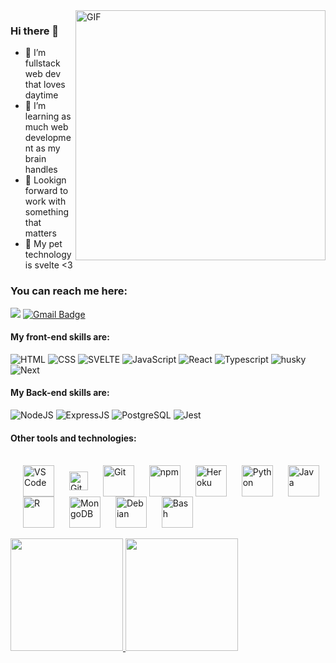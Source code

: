 <img align="right" alt="GIF" src="/assets/café-troiaweb.gif" width="400"/>

### Hi there 👋

- 🔭 I’m fullstack web dev that loves daytime
- 🌱 I’m learning as much web development as my brain handles
- 👯 Lookign forward to work with something that matters
- 💬 My pet technology is svelte <3

### You can reach me here:
[<img src="https://img.shields.io/badge/LinkedIn-0077B5?style=for-the-badge&logo=linkedin&logoColor=white" />](https://www.linkedin.com/in/yohanlopes/)
[![Gmail Badge](https://img.shields.io/badge/Gmail-D14836?style=for-the-badge&logo=gmail&logoColor=white)](mailto:yohan.rodrigues@ccc.ufcg.edu.br)


#### My **front-end** skills are:
![HTML](https://img.shields.io/badge/HTML5-E34F26?style=for-the-badge&logo=html5&logoColor=white) 
![CSS](https://img.shields.io/badge/CSS3-1572B6?style=for-the-badge&logo=css3&logoColor=white)
![SVELTE](https://img.shields.io/static/v1?label=Svelte&message=v3&color=AA1E1E&style=for-the-badge&logo=svelte)
![JavaScript](https://img.shields.io/badge/JavaScript-F7DF1E?style=for-the-badge&logo=javascript&logoColor=black)
![React](https://img.shields.io/badge/React-20232A?style=for-the-badge&logo=react&logoColor=61DAFB)
![Typescript](https://img.shields.io/badge/TypeScript-2D79C7?style=for-the-badge&logo=typescript&logoColor=white)
![husky](https://img.shields.io/badge/Cypress-182534?style=for-the-badge)
![Next](https://img.shields.io/badge/Next.JS-191919?style=for-the-badge&logo=next.js&logoColor=white)

#### My **Back-end** skills are:

![NodeJS](https://img.shields.io/badge/Node.js-43853D?style=for-the-badge&logo=node.js&logoColor=white)
![ExpressJS](https://img.shields.io/badge/Express.js-404D59?style=for-the-badge&logo=express&logoColor=white)
![PostgreSQL](https://img.shields.io/badge/PostgreSQL-316192?style=for-the-badge&logo=postgresql&logoColor=white)
![Jest](https://img.shields.io/badge/Jest-C21325?style=for-the-badge&logo=jest&logoColor=white)

#### Other tools and technologies:
<div style="display: inline_block"><br>
  <img  style="margin-left: 20px" align="center" title="VS Code" alt="VS Code" width="50" src="https://cdn.jsdelivr.net/gh/devicons/devicon/icons/vscode/vscode-original.svg" />
  <img style="margin-left: 20px" align="center" title="GitHub" alt="GitHub" height="30" width="30" src="https://github.githubassets.com/favicons/favicon-dark.png">
  <img style="margin-left: 20px" align="center" title="Git" alt="Git" width="50" src="https://cdn.jsdelivr.net/gh/devicons/devicon/icons/git/git-original.svg">
  <img style="margin-left: 20px" align="center" title="yarn" alt="npm" width="50" src="https://cdn.jsdelivr.net/gh/devicons/devicon/icons/yarn/yarn-original.svg">
  <img style="margin-left: 20px" align="center" title="Heroku" alt="Heroku" width="50" src="https://cdn.jsdelivr.net/gh/devicons/devicon/icons/heroku/heroku-plain.svg" />
  <img style="margin-left: 20px" align="center" title="Python" alt="Python" width="50" src="https://cdn.jsdelivr.net/gh/devicons/devicon/icons/python/python-original.svg" />
  <img style="margin-left: 20px" align="center" title="Java" alt="Java" width="50" src="https://cdn.jsdelivr.net/gh/devicons/devicon/icons/java/java-original.svg" />
  <img style="margin-left: 20px" align="center" title="R" alt="R" width="50" src="https://cdn.jsdelivr.net/gh/devicons/devicon/icons/r/r-original.svg" />
  <img style="margin-left: 20px" align="center" title="MongoDB" alt="MongoDB" width="50" src="https://cdn.jsdelivr.net/gh/devicons/devicon/icons/mongodb/mongodb-original.svg" />
    <img style="margin-left: 20px" align="center" title="Debian" alt="Debian" width="50" src="https://cdn.jsdelivr.net/gh/devicons/devicon/icons/debian/debian-original.svg" />
      <img style="margin-left: 20px" align="center" title="Bash" alt="Bash" width="50" src="https://cdn.jsdelivr.net/gh/devicons/devicon/icons/bash/bash-original.svg" />
  <br />
  <br />
</div>


<div>
  <a href="https://www.linkedin.com/in/yohanlopes/" target="_blank">
  <img height="180em" src ="https://github-readme-stats.vercel.app/api?username=YoYolops&show_icons=true&theme=gotham"/>
  <img height="180em" src ="https://github-readme-stats.vercel.app/api/top-langs/?username=YoYolops&layout=compact&theme=gotham"/>
</div>
